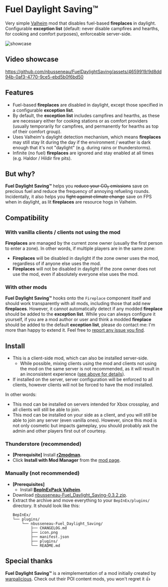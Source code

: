 # Fuel Daylight Saving™

Very simple [Valheim](https://store.steampowered.com/app/892970/Valheim/) mod that disables fuel-based **fireplaces** in daylight.
Configurable **exception list** (default: never disable campfires and hearths, for cooking and comfort purposes), enforceable server-side.

![showcase](https://github.com/nbusseneau/FuelDaylightSaving/assets/4659919/18650599-6092-4a31-8234-d93ec2b7b95d)

## Video showcase

https://github.com/nbusseneau/FuelDaylightSaving/assets/4659919/9d8dd94b-0af3-4770-9ce5-ebd5b0f6bd50

## Features

- Fuel-based **fireplaces** are disabled in daylight, except those specified in a configurable **exception list**.
- By default, the **exception list** includes campfires and hearths, as these are necessary either for cooking stations or as comfort providers (usually temporarily for campfires, and permanently for hearths as top of their comfort group).
- Uses Valheim's daylight detection mechanism, which means **fireplaces** may still stay lit during the day if the environment / weather is dark enough that it's not "daylight" (e.g. during rains or thunderstorms).
- Infinite (no fuel) **fireplaces** are ignored and stay enabled at all times (e.g. Haldor / Hildir fire pits).

## But why?

**Fuel Daylight Saving™** helps you ~~reduce your CO₂ emissions~~ save on precious fuel and reduce the frequency of annoying refueling rounds.
Incidentally, it also helps you ~~fight against climate change~~ save on FPS when in daylight, as lit **fireplaces** are resource hogs in Valheim.

## Compatibility

### With vanilla clients / clients not using the mod

**Fireplaces** are managed by the current zone owner (usually the first person to enter a zone).
In other words, if multiple players are in the same zone:

- **Fireplaces** will be disabled in daylight if the zone owner uses the mod, regardless of if anyone else uses the mod.
- **Fireplaces** will not be disabled in daylight if the zone owner does not use the mod, even if absolutely everyone else uses the mod.

### With other mods

**Fuel Daylight Saving™** hooks onto the `Fireplace` component itself and should work transparently with all mods, including those that add new **fireplaces**.
However, it cannot automatically detect if any modded **fireplace** should be added to the **exception list**.
While you can always configure it yourself, if you are a mod author or user and think a modded **fireplace** should be added to the default **exception list**, please do contact me: I'm more than happy to extend it.
Feel free to [report any issue you find](https://github.com/nbusseneau/FuelDaylightSaving/issues/new).

## Install

- This is a client-side mod, which can also be installed server-side.
  - While possible, mixing clients using the mod and clients not using the mod on the same server is not recommended, as it will result in an inconsistent experience ([see above for details](#with-vanilla-clients--clients-not-using-the-mod)).
- If installed on the server, server configuration will be enforced to all clients, however clients will not be forced to have the mod installed.

In other words:

- This mod can be installed on servers intended for Xbox crossplay, and all clients will still be able to join.
- This mod can be installed on your side as a client, and you will still be able to join any server (even vanilla ones).
  However, since this mod is not only cosmetic but impacts gameplay, you should probably ask the admin and other players first out of courtesy.

### Thunderstore (recommended)

- **[Prerequisite]** Install [**r2modman**](https://thunderstore.io/c/valheim/p/ebkr/r2modman/).
- Click **Install with Mod Manager** from the [mod page](https://thunderstore.io/c/valheim/p/nbusseneau/Fuel_Daylight_Saving/).

### Manually (not recommended)

- **[Prerequisites]**
  - Install [**BepInExPack Valheim**](https://thunderstore.io/c/valheim/p/denikson/BepInExPack_Valheim/).
- Download [nbusseneau-Fuel_Daylight_Saving-0.3.2.zip](https://github.com/nbusseneau/FuelDaylightSaving/releases/latest/download/nbusseneau-Fuel_Daylight_Saving-0.3.2.zip).
- Extract the archive and move everything to your `BepInEx/plugins/` directory. It should look like this:
  ```
  BepInEx/
  └── plugins/
      └── nbusseneau-Fuel_Daylight_Saving/
          ├── CHANGELOG.md
          ├── icon.png
          ├── manifest.json
          ├── plugins/
          └── README.md
  ```

## Special thanks

**Fuel Daylight Saving™** is a reimplementation of a mod initially created by [warpalicious](https://thunderstore.io/c/valheim/p/warpalicious/).
Check out their POI content mods, you won't regret it 👍
